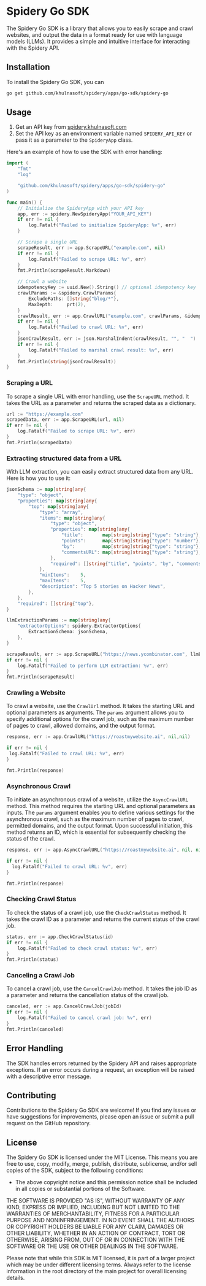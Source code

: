 # Spidery Go SDK

The Spidery Go SDK is a library that allows you to easily scrape and crawl websites, and output the data in a format ready for use with language models (LLMs). It provides a simple and intuitive interface for interacting with the Spidery API.

## Installation

To install the Spidery Go SDK, you can

```bash
go get github.com/khulnasoft/spidery/apps/go-sdk/spidery-go
```

## Usage

1. Get an API key from [spidery.khulnasoft.com](https://spidery.khulnasoft.com)
2. Set the API key as an environment variable named `SPIDERY_API_KEY` or pass it as a parameter to the `SpideryApp` class.


Here's an example of how to use the SDK with error handling:

```go
import (
	"fmt"
	"log"

	"github.com/khulnasoft/spidery/apps/go-sdk/spidery-go"
)

func main() {
	// Initialize the SpideryApp with your API key
	app, err := spidery.NewSpideryApp("YOUR_API_KEY")
	if err != nil {
		log.Fatalf("Failed to initialize SpideryApp: %v", err)
	}

	// Scrape a single URL
	scrapeResult, err := app.ScrapeURL("example.com", nil)
	if err != nil {
		log.Fatalf("Failed to scrape URL: %v", err)
	}
	fmt.Println(scrapeResult.Markdown)

	// Crawl a website
	idempotencyKey := uuid.New().String() // optional idempotency key
	crawlParams := &spidery.CrawlParams{
		ExcludePaths: []string{"blog/*"},
		MaxDepth:     prt(2),
	}
	crawlResult, err := app.CrawlURL("example.com", crawlParams, &idempotencyKey)
	if err != nil {
		log.Fatalf("Failed to crawl URL: %v", err)
	}
	jsonCrawlResult, err := json.MarshalIndent(crawlResult, "", "  ")
	if err != nil {
		log.Fatalf("Failed to marshal crawl result: %v", err)
	}
	fmt.Println(string(jsonCrawlResult))
}
```

### Scraping a URL

To scrape a single URL with error handling, use the `ScrapeURL` method. It takes the URL as a parameter and returns the scraped data as a dictionary.

```go
url := "https://example.com"
scrapedData, err := app.ScrapeURL(url, nil)
if err != nil {
	log.Fatalf("Failed to scrape URL: %v", err)
}
fmt.Println(scrapedData)
```

### Extracting structured data from a URL

With LLM extraction, you can easily extract structured data from any URL. Here is how you to use it:

```go
jsonSchema := map[string]any{
	"type": "object",
	"properties": map[string]any{
		"top": map[string]any{
			"type": "array",
			"items": map[string]any{
				"type": "object",
				"properties": map[string]any{
					"title":       map[string]string{"type": "string"},
					"points":      map[string]string{"type": "number"},
					"by":          map[string]string{"type": "string"},
					"commentsURL": map[string]string{"type": "string"},
				},
				"required": []string{"title", "points", "by", "commentsURL"},
			},
			"minItems":    5,
			"maxItems":    5,
			"description": "Top 5 stories on Hacker News",
		},
	},
	"required": []string{"top"},
}

llmExtractionParams := map[string]any{
	"extractorOptions": spidery.ExtractorOptions{
		ExtractionSchema: jsonSchema,
	},
}

scrapeResult, err := app.ScrapeURL("https://news.ycombinator.com", llmExtractionParams)
if err != nil {
	log.Fatalf("Failed to perform LLM extraction: %v", err)
}
fmt.Println(scrapeResult)
```

### Crawling a Website

To crawl a website, use the `CrawlUrl` method. It takes the starting URL and optional parameters as arguments. The `params` argument allows you to specify additional options for the crawl job, such as the maximum number of pages to crawl, allowed domains, and the output format.

```go
response, err := app.CrawlURL("https://roastmywebsite.ai", nil,nil)

if err != nil {
 log.Fatalf("Failed to crawl URL: %v", err)
}

fmt.Println(response)
```

### Asynchronous Crawl

To initiate an asynchronous crawl of a website, utilize the `AsyncCrawlURL` method. This method requires the starting URL and optional parameters as inputs. The `params` argument enables you to define various settings for the asynchronous crawl, such as the maximum number of pages to crawl, permitted domains, and the output format. Upon successful initiation, this method returns an ID, which is essential for subsequently checking the status of the crawl.

```go
response, err := app.AsyncCrawlURL("https://roastmywebsite.ai", nil, nil)

if err != nil {
  log.Fatalf("Failed to crawl URL: %v", err)
}

fmt.Println(response) 
```


### Checking Crawl Status

To check the status of a crawl job, use the `CheckCrawlStatus` method. It takes the crawl ID as a parameter and returns the current status of the crawl job.

```go
status, err := app.CheckCrawlStatus(id)
if err != nil {
	log.Fatalf("Failed to check crawl status: %v", err)
}
fmt.Println(status)
```

### Canceling a Crawl Job
To cancel a crawl job, use the `CancelCrawlJob` method. It takes the job ID as a parameter and returns the cancellation status of the crawl job.

```go
canceled, err := app.CancelCrawlJob(jobId)
if err != nil {
	log.Fatalf("Failed to cancel crawl job: %v", err)
}
fmt.Println(canceled)
```

## Error Handling

The SDK handles errors returned by the Spidery API and raises appropriate exceptions. If an error occurs during a request, an exception will be raised with a descriptive error message.

## Contributing

Contributions to the Spidery Go SDK are welcome! If you find any issues or have suggestions for improvements, please open an issue or submit a pull request on the GitHub repository.

## License

The Spidery Go SDK is licensed under the MIT License. This means you are free to use, copy, modify, merge, publish, distribute, sublicense, and/or sell copies of the SDK, subject to the following conditions:

- The above copyright notice and this permission notice shall be included in all copies or substantial portions of the Software.

THE SOFTWARE IS PROVIDED "AS IS", WITHOUT WARRANTY OF ANY KIND, EXPRESS OR IMPLIED, INCLUDING BUT NOT LIMITED TO THE WARRANTIES OF MERCHANTABILITY, FITNESS FOR A PARTICULAR PURPOSE AND NONINFRINGEMENT. IN NO EVENT SHALL THE AUTHORS OR COPYRIGHT HOLDERS BE LIABLE FOR ANY CLAIM, DAMAGES OR OTHER LIABILITY, WHETHER IN AN ACTION OF CONTRACT, TORT OR OTHERWISE, ARISING FROM, OUT OF OR IN CONNECTION WITH THE SOFTWARE OR THE USE OR OTHER DEALINGS IN THE SOFTWARE.

Please note that while this SDK is MIT licensed, it is part of a larger project which may be under different licensing terms. Always refer to the license information in the root directory of the main project for overall licensing details.
